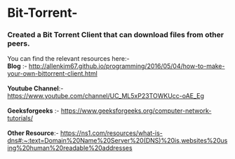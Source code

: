 # Bit-Torrent-
<h3>Created a Bit Torrent Client that can download files from other peers.</h3>

You can find the relevant resources here:-<br>
    **Blog** :- http://allenkim67.github.io/programming/2016/05/04/how-to-make-your-own-bittorrent-client.html<br><br>
    **Youtube Channel**:- https://www.youtube.com/channel/UC_ML5xP23TOWKUcc-oAE_Eg<br><br>
    **Geeksforgeeks** :- https://www.geeksforgeeks.org/computer-network-tutorials/<br><br>
    **Other Resource**:- https://ns1.com/resources/what-is-dns#:~:text=Domain%20Name%20Server%20(DNS)%20is,websites%20using%20human%20readable%20addresses
